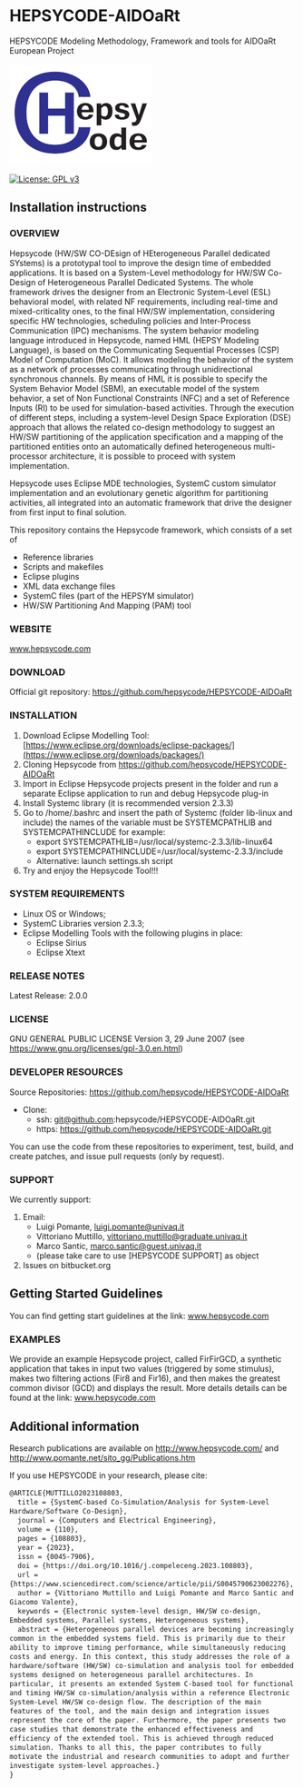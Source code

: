 # HEPSYCODE-AIDOaRt
HEPSYCODE Modeling Methodology, Framework and tools for AIDOaRt European Project

![picture](img/Hepsycode_1_scaled_Dialog.png)

[![License: GPL v3](https://img.shields.io/badge/License-GPLv3-blue.svg)](https://www.gnu.org/licenses/gpl-3.0)

## Installation instructions

### OVERVIEW
Hepsycode (HW/SW CO-DEsign of HEterogeneous Parallel dedicated SYstems) is a prototypal tool to improve the design time of embedded applications. It is based on a System-Level methodology for HW/SW Co-Design of Heterogeneous Parallel Dedicated Systems. The whole framework drives the designer from an Electronic System-Level (ESL) behavioral model, with related NF requirements, including real-time and mixed-criticality ones, to the final HW/SW implementation, considering specific HW technologies, scheduling policies and Inter-Process Communication (IPC) mechanisms. The system behavior modeling language introduced in Hepsycode, named HML (HEPSY Modeling Language), is based on the Communicating Sequential Processes (CSP) Model of Computation (MoC). It allows modeling the behavior of the system as a network of processes communicating through unidirectional synchronous channels. By means of HML it is possible to specify the System Behavior Model (SBM), an executable model of the system behavior, a set of Non Functional Constraints (NFC) and a set of Reference Inputs (RI) to be used for simulation-based activities. Through the execution of different steps, including a system-level Design Space Exploration (DSE) approach that allows the related co-design methodology to suggest an HW/SW partitioning of the application specification and a mapping of the partitioned entities onto an automatically defined heterogeneous multi-processor architecture, it is possible to proceed with system implementation.

Hepsycode uses Eclipse MDE technologies, SystemC custom simulator implementation and an evolutionary genetic algorithm for partitioning activities, all integrated into an automatic framework that drive the designer from first input to final solution.

This repository contains the Hepsycode framework, which consists of a set of

- Reference libraries
- Scripts and makefiles
- Eclipse plugins 
- XML data exchange files
- SystemC files (part of the HEPSYM simulator)
- HW/SW Partitioning And Mapping (PAM) tool

### WEBSITE
www.hepsycode.com
 
### DOWNLOAD
Official git repository: https://github.com/hepsycode/HEPSYCODE-AIDOaRt
 
### INSTALLATION
 1. Download Eclipse Modelling Tool: [https://www.eclipse.org/downloads/eclipse-packages/](https://www.eclipse.org/downloads/packages/)
 2. Cloning Hepsycode from https://github.com/hepsycode/HEPSYCODE-AIDOaRt
 3. Import in Eclipse Hepsycode projects present in the folder and run a separate Eclipse application to run and debug Hepsycode plug-in
 4. Install Systemc library (it is recommended version 2.3.3)
 5. Go to /home/.bashrc and insert the path of Systemc (folder lib-linux and include) the names of the variable must be SYSTEMCPATHLIB and SYSTEMCPATHINCLUDE for example:
    - export SYSTEMCPATHLIB=/usr/local/systemc-2.3.3/lib-linux64
    - export SYSTEMCPATHINCLUDE=/usr/local/systemc-2.3.3/include
    - Alternative: launch settings.sh script
 6. Try and enjoy the Hepsycode Tool!!!

### SYSTEM REQUIREMENTS
 - Linux OS or Windows;
 - SystemC Libraries version 2.3.3;
 - Eclipse Modelling Tools with the following plugins in place: 
   - Eclipse Sirius
   - Eclipse Xtext

### RELEASE NOTES
Latest Release: 2.0.0
 
### LICENSE
GNU GENERAL PUBLIC LICENSE Version 3, 29 June 2007 (see https://www.gnu.org/licenses/gpl-3.0.en.html)
 
### DEVELOPER RESOURCES
Source Repositories: https://github.com/hepsycode/HEPSYCODE-AIDOaRt

- Clone: 
    - ssh: git@github.com:hepsycode/HEPSYCODE-AIDOaRt.git
    - https: https://github.com/hepsycode/HEPSYCODE-AIDOaRt.git
 
You can use the code from these repositories to experiment, test, build, and create patches, and issue pull requests (only by request).
 
### SUPPORT
We currently support:

 1. Email: 
    - Luigi Pomante, luigi.pomante@univaq.it
    - Vittoriano Muttillo, vittoriano.muttillo@graduate.univaq.it
    - Marco Santic, marco.santic@guest.univaq.it
    - (please take care to use \[HEPSYCODE SUPPORT\] as object
 2. Issues on bitbucket.org
 
## Getting Started Guidelines
You can find getting start guidelines at the link: www.hepsycode.com   
  
### EXAMPLES
We provide an example Hepsycode project, called FirFirGCD, a synthetic application that takes in input two values (triggered by some stimulus), makes two filtering actions (Fir8 and Fir16), and then makes the greatest common divisor (GCD) and displays the result.
More details details can be found at the link: www.hepsycode.com 

## Additional information
Research publications are available on http://www.hepsycode.com/ and http://www.pomante.net/sito_gg/Publications.htm

If you use HEPSYCODE in your research, please cite:
```
@ARTICLE{MUTTILLO2023108803,
  title = {SystemC-based Co-Simulation/Analysis for System-Level Hardware/Software Co-Design},
  journal = {Computers and Electrical Engineering},
  volume = {110},
  pages = {108803},
  year = {2023},
  issn = {0045-7906},
  doi = {https://doi.org/10.1016/j.compeleceng.2023.108803},
  url = {https://www.sciencedirect.com/science/article/pii/S0045790623002276},
  author = {Vittoriano Muttillo and Luigi Pomante and Marco Santic and Giacomo Valente},
  keywords = {Electronic system-level design, HW/SW co-design, Embedded systems, Parallel systems, Heterogeneous systems},
  abstract = {Heterogeneous parallel devices are becoming increasingly common in the embedded systems field. This is primarily due to their ability to improve timing performance, while simultaneously reducing costs and energy. In this context, this study addresses the role of a hardware/software (HW/SW) co-simulation and analysis tool for embedded systems designed on heterogeneous parallel architectures. In particular, it presents an extended System C-based tool for functional and timing HW/SW co-simulation/analysis within a reference Electronic System-Level HW/SW co-design flow. The description of the main features of the tool, and the main design and integration issues represent the core of the paper. Furthermore, the paper presents two case studies that demonstrate the enhanced effectiveness and efficiency of the extended tool. This is achieved through reduced simulation. Thanks to all this, the paper contributes to fully motivate the industrial and research communities to adopt and further investigate system-level approaches.}
}
```
